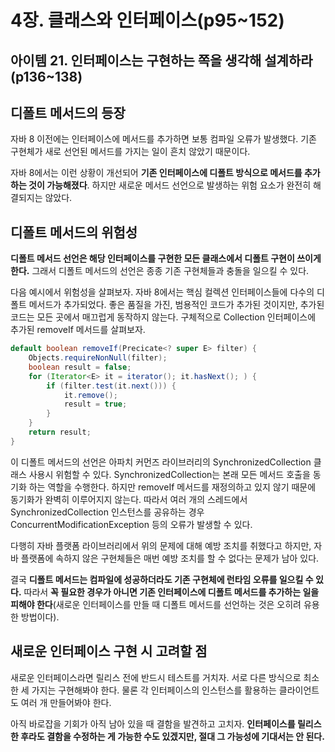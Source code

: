 # 4장. 클래스와 인터페이스(p95~152)

## 아이템 21. 인터페이스는 구현하는 쪽을 생각해 설계하라(p136~138)

## 디폴트 메서드의 등장

자바 8 이전에는 인터페이스에 메서드를 추가하면 보통 컴파일 오류가 발생했다. 기존 구현체가 새로 선언된 메서드를 가지는 일이 흔치 않았기 때문이다. 

자바 8에서는 이런 상황이 개선되어 **기존 인터페이스에 디폴트 방식으로 메서드를 추가하는 것이 가능해졌다**. 하지만 새로운 메서드 선언으로 발생하는 위험 요소가 완전히 해결되지는 않았다. 

## 디폴트 메서드의 위험성

**디폴트 메서드 선언은 해당 인터페이스를 구현한 모든 클래스에서 디폴트 구현이 쓰이게 한다.** 그래서 디폴트 메서드의 선언은 종종 기존 구현체들과 충돌을 일으킬 수 있다. 

다음 예시에서 위험성을 살펴보자. 자바 8에서는 핵심 컬렉션 인터페이스들에 다수의 디폴트 메서드가 추가되었다. 좋은 품질을 가진, 범용적인 코드가 추가된 것이지만, 추가된 코드는 모든 곳에서 매끄럽게 동작하지 않는다. 구체적으로 Collection 인터페이스에 추가된 removeIf 메서드를 살펴보자. 

```java
default boolean removeIf(Precicate<? super E> filter) {
    Objects.requireNonNull(filter);
    boolean result = false;
    for (Iterator<E> it = iterator(); it.hasNext(); ) {
        if (filter.test(it.next())) {
            it.remove();
            result = true;
        }
    }
    return result;
}
```

이 디폴트 메서드의 선언은 아파치 커먼즈 라이브러리의 SynchronizedCollection 클래스 사용시 위험할 수 있다. SynchronizedCollection는 본래 모든 메서드 호출을 동기화 하는 역할을 수행한다. 하지만 removeIf 메서드를 재정의하고 있지 않기 때문에 동기화가 완벽히 이루어지지 않는다. 따라서 여러 개의 스레드에서 SynchronizedCollection 인스턴스를 공유하는 경우 ConcurrentModificationException 등의 오류가 발생할 수 있다.

다행히 자바 플랫폼 라이브러리에서 위의 문제에 대해 예방 조치를 취했다고 하지만, 자바 플랫폼에 속하지 않은 구현체들은 매번 예방 조치를 할 수 없다는 문제가 남아 있다.

결국 **디폴트 메서드는 컴파일에 성공하더라도 기존 구현체에 런타임 오류를 일으킬 수 있다.** 따라서 **꼭 필요한 경우가 아니면 기존 인터페이스에 디폴트 메서드를 추가하는 일을 피해야 한다**(새로운 인터페이스를 만들 때 디폴트 메서드를 선언하는 것은 오히려 유용한 방법이다). 

## 새로운 인터페이스 구현 시 고려할 점

새로운 인터페이스라면 릴리스 전에 반드시 테스트를 거치자. 서로 다른 방식으로 최소한 세 가지는 구현해봐야 한다. 물론 각 인터페이스의 인스턴스를 활용하는 클라이언트도 여러 개 만들어봐야 한다. 

아직 바로잡을 기회가 아직 남아 있을 때 결함을 발견하고 고치자. **인터페이스를 릴리스한 후라도 결함을 수정하는 게 가능한 수도 있겠지만, 절대 그 가능성에 기대서는 안 된다.**



